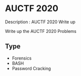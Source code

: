 # AUCTF 2020
Description : AUCTF 2020 Write up

Write up the AUCTF 2020 Problems
## Type
- Forensics
- BASH
- Password Cracking
